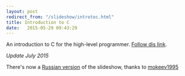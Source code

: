 ```yaml
---
layout: post
redirect_from: "/slideshow/introtoc.html"
title: Introduction to C
date:   2015-05-29 09:43:29
---
```

An introduction to C for the high-level programmer. [Follow dis link](/slideshow/english/introtoc).


*Update July 2015*

There's now a [Russian version](/slideshow/russian/introtoc.html) of the slideshow, thanks to [mokeev1995](https://github.com/mokeev1995)
